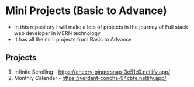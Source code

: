 # Mini Projects (Basic to Advance)
- In this repository I will make a lots of projects in the journey of Full stack web developer in MERN technology
- It has all the mini projects from Basic to Advance

## Projects
1. Infinite Scrolling - https://cheery-gingersnap-3e51e0.netlify.app/
2. Monthly Calender - https://verdant-concha-94cbfe.netlify.app/
